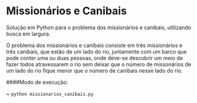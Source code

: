 Missionários e Canibais
=====================

Solução em Python para o problema dos missionários e canibais, utilizando busca em largura.

O problema dos missionários e canibais consiste em três missionários e três canibais, que estão de um lado do rio, juntamente com um barco que pode conter uma ou duas pessoas, onde deve-se descobrir um meio de fazer todos atravessarem o rio sem deixar que o número de missonários de um lado do rio fique menor que o número de canibais nesse lado do rio.

####Modo de execução:

~ `python missionarios_canibais.py`
